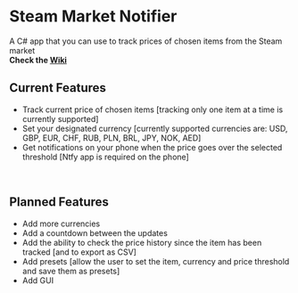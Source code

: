 # Steam Market Notifier
A C# app that you can use to track prices of chosen items from the Steam market <br>
**Check the [Wiki](https://github.com/Snefee/SteamMarketNotifier/wiki)**
## Current Features
- Track current price of chosen items [tracking only one item at a time is currently supported]
- Set your designated currency [currently supported currencies are: USD, GBP, EUR, CHF, RUB, PLN, BRL, JPY, NOK, AED]
- Get notifications on your phone when the price goes over the selected threshold [Ntfy app is required on the phone]

<br>

## Planned Features
- Add more currencies
- Add a countdown between the updates
- Add the ability to check the price history since the item has been tracked [and to export as CSV]
- Add presets [allow the user to set the item, currency and price threshold and save them as presets]
- Add GUI
